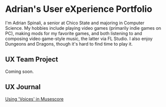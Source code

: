 # Adrian's User eXperience Portfolio

I'm Adrian Spinali, a senior at Chico State and majoring in Computer Science. My hobbies include playing video games (primarily indie games on PC), making mods for my favorite games, and both listening to and composing video game-style music, the latter via FL Studio. I also enjoy Dungeons and Dragons, though it's hard to find time to play it.

## UX Team Project

Coming soon.

## UX Journal

[Using 'Voices' in Musescore](journal/)
